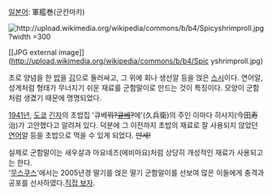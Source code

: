 [일본어](%EC%9D%BC%EB%B3%B8%EC%96%B4.md): 軍艦巻(군칸마키)

![http://upload.wikimedia.org/wikipedia/commons/b/b4/Spicyshrimproll.jpg?width
=300](http://upload.wikimedia.org/wikipedia/commons/b/b4/Spicyshrimproll.jpg)

[[JPG external image]](http://upload.wikimedia.org/wikipedia/commons/b/b4/Spic
yshrimproll.jpg)

초로 양념을 한 [밥](%EB%B0%A5.md)을 [김](%EA%B9%80.md)으로 둘러싸고, 그 위에 회나 생선알 등을 얹은
[스시](%EC%8A%A4%EC%8B%9C.md)이다. 연어알, 성게처럼 형태가 무너지기 쉬운 재료를 군함말이로 만드는 것이 특징이다.
모양이 군함처럼 생겼기 때문에 명명되었다.

[1941년](1941%EB%85%84.md), [도쿄](%EB%8F%84%EC%BF%84.md)
[긴자](%EA%B8%B4%EC%9E%90.md)의 초밥집
'큐베<del>뭐?[큐베](%ED%81%90%EB%B2%A0.md)?</del>에'(久兵衛)의 주인 이마다 히사지(今田寿治)가
고안했다고 알려져 있다. 덕분에 그 이전까지 초밥의 재료로 잘 사용되지 않았던 [연어](%EC%97%B0%EC%96%B4.md)알 등을
초밥으로 먹을 수 있게 되었다. <del>만세!</del>

실제로 군함말이는 새우살과 마요네즈(에비마요)처럼 상당히 개성적인 재료가 사용되고는 한다.  
'[무스쿠스](%EB%AC%B4%EC%8A%A4%EC%BF%A0%EC%8A%A4.md)'에서는 2005년경 딸기를 얹은 딸기 군함말이를
선보여 많은 이들에게 충격과 공포를 선사하였다.[직접 보자](http://totheno1.egloos.com/957819).

